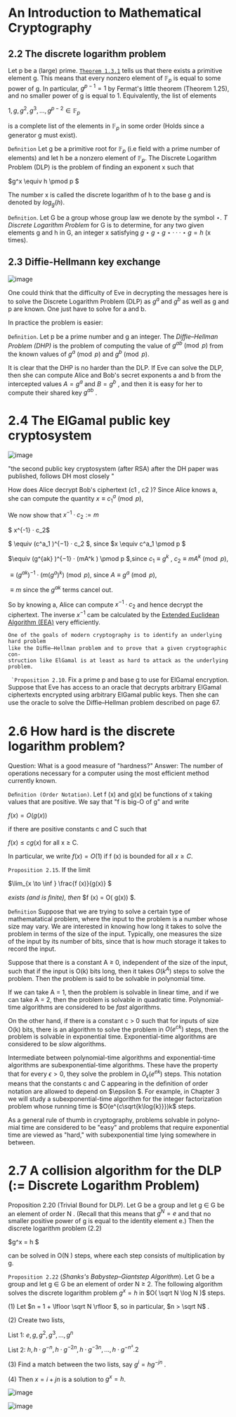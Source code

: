 # An Introduction to Mathematical Cryptography

## 2.2 The discrete logarithm problem

Let p be a (large) prime. [`Theorem 1.3.1`](./week-10.md#15-powers-and-primitive-roots-in-ﬁnite-ﬁelds) tells us that there exists a primitive element g. This means that every nonzero element of $\mathbb{F}_p$ is equal to some power of g. In particular, $g^{p−1} = 1$ by Fermat's little theorem (Theorem 1.25), and no smaller power of g is equal to 1\. Equivalently, the list of elements

$1, g, g^2 , g^3 , . . . , g^{p−2} \in \mathbb{F}_p$

is a complete list of the elements in $\mathbb{F}_p$ in some order (Holds since a generator g must exist).

`Deﬁnition` Let g be a primitive root for $\mathbb{F}_p$ (i.e field with a prime number of elements) and let h be a nonzero element of $\mathbb{F}_p$. The Discrete Logarithm Problem (DLP) is the problem of ﬁnding an exponent x such that

$g^x \equiv h \pmod p $

The number x is called the discrete logarithm of h to the base g and is denoted by $log_g (h)$.

`Deﬁnition`. Let G be a group whose group law we denote by the symbol $\star$. _T Discrete Logarithm Problem_ for G is to determine, for any two given elements g and h in G, an integer x satisfying $g \star g \star g \star · · · \star g = h$ (x times).

## 2.3 Diffie-Hellmann key exchange

![image](./theory/Diffie-Hellmann-Key-Exchange.png)

One could think that the difficulty of Eve in decrypting the messages here is to solve the Discrete Logarithm Problem (DLP) as $g^a$ and $g^b$ as well as g and p are known. One just have to solve for a and b.

In practice the problem is easier:

`Deﬁnition`. Let p be a prime number and g an integer. The _Diﬃe–Hellman Problem (DHP)_ is the problem of computing the value of $g^{ab} \pmod p$ from the known values of $g^{a} \pmod p$ and $g^{b} \pmod p$.

It is clear that the DHP is no harder than the DLP. If Eve can solve the DLP, then she can compute Alice and Bob's secret exponents a and b from the intercepted values $A = g^a$ and $B = g^b$ , and then it is easy for her to compute their shared key $g^{ab}$ .

# 2.4 The ElGamal public key cryptosystem

![image](./theory/ElGamal.png)

"the second public key cryptosystem (after RSA) after the DH paper was published, follows DH most closely "

How does Alice decrypt Bob's ciphertext (c1 , c2 )? Since Alice knows a, she can compute the quantity $x \equiv c_1^a \pmod p$,

We now show that $x^{-1} · c_2 := m$

$ x^{-1} · c_2$

$ \equiv (c^a_1 )^{−1} · c_2 $, since $x \equiv c^a_1 \pmod p $

$\equiv (g^{ak} )^{−1} · (mA^k ) \pmod p $,since $c_1 \equiv g^k$ , $c_2 \equiv mA^k \pmod p$,

$\equiv (g^{ak} )^{−1} · (m(g^a )^k ) \pmod p$, since $A \equiv g^a \pmod p$,

$\equiv m$ since the $g^{ak}$ terms cancel out.

So by knowing a, Alice can compute $x^{-1} · c_2$ and hence decrypt the ciphertext. The inverse $x^{-1}$ cam be calculated by the [Extended Euclidean Algorithm (EEA)](week-10.md) very efficiently.

```
One of the goals of modern cryptography is to identify an underlying hard problem
like the Diﬃe–Hellman problem and to prove that a given cryptographic con-
struction like ElGamal is at least as hard to attack as the underlying problem.
```

`` `Proposition 2.10``. Fix a prime p and base g to use for ElGamal encryption. Suppose that Eve has access to an oracle that decrypts arbitrary ElGamal ciphertexts encrypted using arbitrary ElGamal public keys. Then she can use the oracle to solve the Diﬃe–Hellman problem described on page 67.

# 2.6 How hard is the discrete logarithm problem?

Question: What is a good measure of "hardness?" Answer: The number of operations necessary for a computer using the most efficient method currently known.

`Deﬁnition (Order Notation)`. Let f (x) and g(x) be functions of x taking values that are positive. We say that "f is big-O of g" and write

$f(x) = O (g(x))$

if there are positive constants c and C such that

$f (x) \le cg(x)$ for all x ≥ C.

In particular, we write $f (x) = O(1)$ if f (x) is bounded for all $x \ge C$.

`Proposition 2.15`. If the limit

$\lim_{x \to \inf } \frac{f (x)}{g(x)} $

_exists (and is ﬁnite), then_ $f (x) = O( g(x)) $.

`Deﬁnition` Suppose that we are trying to solve a certain type of mathematatical problem, where the input to the problem is a number whose size may vary. We are interested in knowing how long it takes to solve the problem in terms of the size of the input. Typically, one measures the size of the input by its number of bits, since that is how much storage it takes to record the input.

Suppose that there is a constant A ≥ 0, independent of the size of the input, such that if the input is O(k) bits long, then it takes $O(k^A)$ steps to solve the problem. Then the problem is said to be solvable in polynomial time.

If we can take A = 1, then the problem is solvable in linear time, and if we can take A = 2, then the problem is solvable in quadratic time. Polynomial-time algorithms are considered to be _fast_ algorithms.

On the other hand, if there is a constant c > 0 such that for inputs of size O(k) bits, there is an algorithm to solve the problem in $O(e^{ck})$ steps, then the problem is solvable in exponential time. Exponential-time algorithms are considered to be _slow_ algorithms.

Intermediate between polynomial-time algorithms and exponential-time algorithms are subexponential-time algorithms. These have the property that for every $\epsilon > 0$, they solve the problem in $O_{\epsilon} (e^{ek})$ steps. This notation means that the constants c and C appearing in the deﬁnition of order notation are allowed to depend on $\epsilon $. For example, in Chapter 3 we will study a subexponential-time algorithm for the integer factorization problem whose running time is $O(e^{c\sqrt{k\log{k}}})k$ steps.

As a general rule of thumb in cryptography, problems solvable in polyno- mial time are considered to be "easy" and problems that require exponential time are viewed as "hard," with subexponential time lying somewhere in between.

# 2.7 A collision algorithm for the DLP (:= Discrete Logarithm Problem)

Proposition 2.20 (Trivial Bound for DLP). Let G be a group and let g ∈ G be an element of order N . (Recall that this means that $g^N = e$ and that no smaller positive power of g is equal to the identity element e.) Then the discrete logarithm problem (2.2)

$g^x = h $

can be solved in O(N ) steps, where each step consists of multiplication by g.

`Proposition 2.22` (_Shanks's Babystep–Giantstep Algorithm_). Let G be a group and let g ∈ G be an element of order N ≥ 2\. The following algorithm solves the discrete logarithm problem $g^x = h$ in $O( \sqrt N \log N )$ steps.

(1) Let $n = 1 + \lfloor \sqrt N \rfloor $, so in particular, $n > \sqrt N$ .

(2) Create two lists,

List 1: $e, g, g^2 , g^3 , . . . , g^n$

List 2: $h, h · g^{−n }, h · g^{−2n} , h · g^{−3n} , . . . , h · g^{−n²}. 2$

(3) Find a match between the two lists, say $g^i = hg^{−jn}$ .

(4) Then $x = i + jn$ is a solution to $g^x = h$.

![image](./theory/Shanks.jpg)

![image](./theory/shanks-algorithm-example.jpg)
